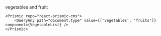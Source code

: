 vegetables and fruit:

    <Prismic repo="react-prismic-cms">
        <QueryAny path="document.type" value={['vegetables', 'fruits']} component={VegetableList} />
    </Prismic>
